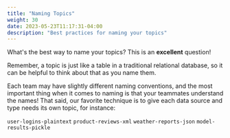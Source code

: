 ```yaml
---
title: "Naming Topics"
weight: 30
date: 2023-05-23T11:17:31-04:00
description: "Best practices for naming your topics"
---
```


What's the best way to name your topics? This is an **excellent** question!

Remember, a topic is just like a table in a traditional relational database, so it can be helpful to think about that as you name them.

Each team may have slightly different naming conventions, and the most important thing when it comes to naming is that your teammates understand the names! That said, our favorite technique is to give each data source and type needs its own topic, for instance:

`user-logins-plaintext`
`product-reviews-xml`
`weather-reports-json`
`model-results-pickle`
